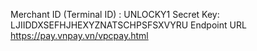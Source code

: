 Merchant ID (Terminal ID) : UNLOCKY1
Secret Key: LJIIDDXSEFHJHEXYZNATSCHPSFSXVYRU
Endpoint URL https://pay.vnpay.vn/vpcpay.html